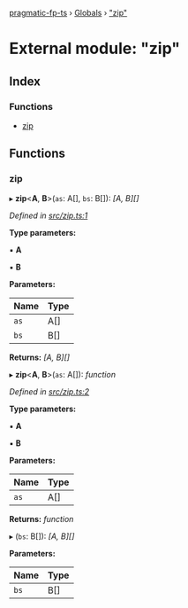 [pragmatic-fp-ts](../README.md) › [Globals](../globals.md) › ["zip"](_zip_.md)

# External module: "zip"

## Index

### Functions

* [zip](_zip_.md#zip)

## Functions

###  zip

▸ **zip**<**A**, **B**>(`as`: A[], `bs`: B[]): *[A, B][]*

*Defined in [src/zip.ts:1](https://github.com/hermann-p/pragmatic-fp-ts/blob/472cce0/src/zip.ts#L1)*

**Type parameters:**

▪ **A**

▪ **B**

**Parameters:**

Name | Type |
------ | ------ |
`as` | A[] |
`bs` | B[] |

**Returns:** *[A, B][]*

▸ **zip**<**A**, **B**>(`as`: A[]): *function*

*Defined in [src/zip.ts:2](https://github.com/hermann-p/pragmatic-fp-ts/blob/472cce0/src/zip.ts#L2)*

**Type parameters:**

▪ **A**

▪ **B**

**Parameters:**

Name | Type |
------ | ------ |
`as` | A[] |

**Returns:** *function*

▸ (`bs`: B[]): *[A, B][]*

**Parameters:**

Name | Type |
------ | ------ |
`bs` | B[] |
